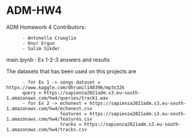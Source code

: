 # ADM-HW4
ADM Homework 4
Contributors:

          - Antonella Cruoglio
          - Onur Ergun
          - Salim Sikder

main.ipynb : Ex 1-2-3 answers and results

The datasets that has been used on this projects are

          - for Ex 1 -> songs dataset = https://www.kaggle.com/dhrumil140396/mp3s32k 
          query = https://sapienza2021adm.s3.eu-south-1.amazonaws.com/hw4/queries/track1.wav 
          - for Ex 2 -> echonest = https://sapienza2021adm.s3.eu-south-1.amazonaws.com/hw4/echonest.csv
                        features = https://sapienza2021adm.s3.eu-south-1.amazonaws.com/hw4/features.csv
                        tracks = https://sapienza2021adm.s3.eu-south-1.amazonaws.com/hw4/tracks.csv
           

